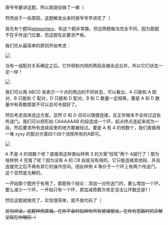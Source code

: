唐爷爷要讲这题，所以我提前做了一做（

然而由于一些原因，这题解发出来时唐爷爷早讲完了（

首先有个题叫[teleporters](https://www.luogu.com.cn/problem/P4686)，和这个题非常像。但这两题做法完全不同，因为那题不在乎传送门位置，而这题在此要求严格。

我们先从最简单的原则开始考虑：

![](https://cdn.luogu.com.cn/upload/image_hosting/kupipesd.png)

当有一组配对关系确定之后，它外侧和内侧的两段会被永远合并，所以它们状态一定一样！

![](https://cdn.luogu.com.cn/upload/image_hosting/pdnugzxs.png)

我们可以用 $\text{ABCD}$ 来表示一个点的两边的不同状态，可以看出，$\text{A}$ 只能和 $\text{A}$ 配对，$\text{B}$ 只能和 $\text{C}$ 配对，$\text{D}$ 只能和 $\text{D}$ 配对。$\text{B}$ 和 $\text{C}$ 数量一定相等，要是 $\text{A}$ 和 $\text{D}$ 数量中有奇数那就不可以总司令就好了。

然后考虑具体连边方案，显然 $\text{D}$ 和 $\text{D}$ 间可以随便连接，反正你根本不会经过这些传送门。我们可以把形如 $\text{CAAAAAAB}$ 的段连成一个环，起点终点连起来视为一段，然后要求所有连续段里的地方都被经过。要是 $\text{A}$ 有 $4$ 的倍数个，我们直接用一堆 $\text{xyxy}$ 的配对方案四个四个消除所有的A即可。

![](https://cdn.luogu.com.cn/upload/image_hosting/250ytnau.png)

$\text{A}$ 不是 $4$ 的倍数个呢？直接用这样类似样例 $3$ 的方案“绞死”两个 $\text{A}$就行了！那为啥样例 $4$ 完蛋了呢？因为没有 $\text{A}$ 的 $\text{CB}$ 段是没有用的，它只能连接其他段，并且连接完之后不再有其它的操作空间。因此样例 $4$ 等价于一个环上有两个传送门，这个显然是无解的。

一开始那个题终于有用了，那题有个结论：添加一对传送门时，要么增加一个环，要么减少一个环，一开始只有一个环，那加减奇数次肯定没法让环数还是1！

然后这题就做完了，实现很简单，就不放代码了（

~~说句闲话，这题样例真强，在你不会时掐碎你所有错误想法，在你有思路时把正解呈现在你眼前（~~